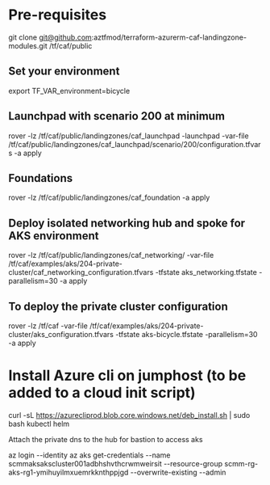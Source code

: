 # Pre-requisites
git clone git@github.com:aztfmod/terraform-azurerm-caf-landingzone-modules.git /tf/caf/public

## Set your environment
export TF_VAR_environment=bicycle

## Launchpad with scenario 200 at minimum
rover -lz /tf/caf/public/landingzones/caf_launchpad -launchpad -var-file /tf/caf/public/landingzones/caf_launchpad/scenario/200/configuration.tfvars -a apply

## Foundations
rover -lz /tf/caf/public/landingzones/caf_foundation -a apply

## Deploy isolated networking hub and spoke for AKS environment
rover -lz /tf/caf/public/landingzones/caf_networking/ -var-file /tf/caf/examples/aks/204-private-cluster/caf_networking_configuration.tfvars -tfstate aks_networking.tfstate -parallelism=30 -a apply

## To deploy the private cluster configuration
rover -lz /tf/caf -var-file /tf/caf/examples/aks/204-private-cluster/aks_configuration.tfvars -tfstate aks-bicycle.tfstate -parallelism=30 -a apply

# Install Azure cli on jumphost (to be added to a cloud init script)
curl -sL https://azurecliprod.blob.core.windows.net/deb_install.sh | sudo bash
kubectl
helm

Attach the private dns to the hub for bastion to access aks

az login --identity
az aks get-credentials --name scmmaksakscluster001adbhshvthcrwmweirsit --resource-group scmm-rg-aks-rg1-ymihuyilmxuemrkknthppjgd --overwrite-existing --admin